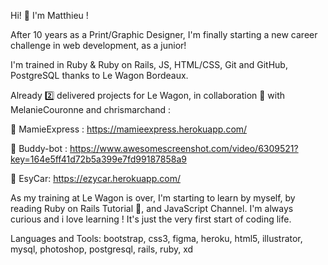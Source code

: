 Hi! 👋 I'm Matthieu ! 

After 10 years as a Print/Graphic Designer, I'm finally starting a new career challenge in web development, as a junior!

I'm trained in Ruby & Ruby on Rails, JS, HTML/CSS, Git and GitHub, PostgreSQL thanks to Le Wagon Bordeaux.

Already 2️⃣ delivered projects for Le Wagon, in collaboration 🤝 with MelanieCouronne and chrismarchand :

🚀 MamieExpress : https://mamieexpress.herokuapp.com/

🚀 Buddy-bot : https://www.awesomescreenshot.com/video/6309521?key=164e5ff41d72b5a399e7fd99187858a9

🚀 EsyCar: https://ezycar.herokuapp.com/

As my training at Le Wagon is over, I'm starting to learn by myself, by reading Ruby on Rails Tutorial 📖, and JavaScript Channel.
I'm always curious and i love learning ! It's just the very first start of coding life.

Languages and Tools:
bootstrap, css3, figma, heroku, html5, illustrator, mysql, photoshop, postgresql, rails, ruby, xd
